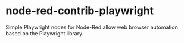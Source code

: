 # node-red-contrib-playwright

Simple Playwright nodes for Node-Red allow web browser automation based on the Playwright library.
